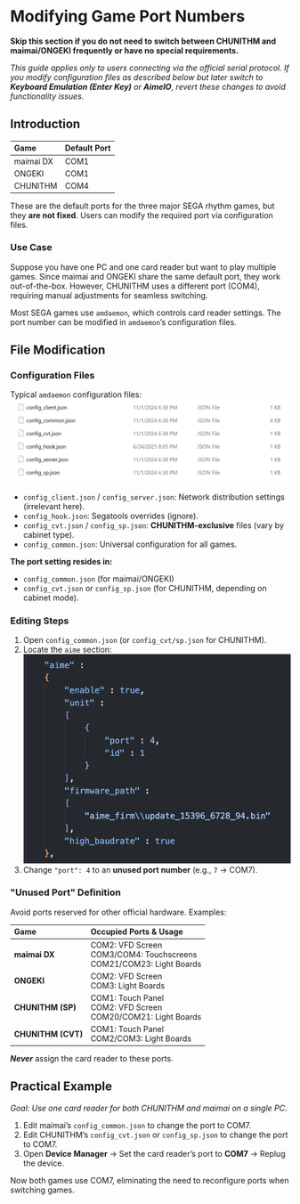 
# Modifying Game Port Numbers  

**Skip this section if you do not need to switch between CHUNITHM and maimai/ONGEKI frequently or have no special requirements.**  

*This guide applies only to users connecting via the official serial protocol. If you modify configuration files as described below but later switch to **Keyboard Emulation (Enter Key)** or **AimeIO**, revert these changes to avoid functionality issues.*  

## Introduction  
| Game       | Default Port |  
| :--------- | :----------- |  
| maimai DX  | COM1         |  
| ONGEKI     | COM1         |  
| CHUNITHM   | COM4         |  

These are the default ports for the three major SEGA rhythm games, but they **are not fixed**. Users can modify the required port via configuration files.  

### Use Case  
Suppose you have one PC and one card reader but want to play multiple games. Since maimai and ONGEKI share the same default port, they work out-of-the-box. However, CHUNITHM uses a different port (COM4), requiring manual adjustments for seamless switching.  

Most SEGA games use `amdaemon`, which controls card reader settings. The port number can be modified in `amdaemon`’s configuration files.  

## File Modification  
### Configuration Files  
Typical `amdaemon` configuration files:  
![amdcfg](assets/amdaemon_cfg.png)  

- `config_client.json` / `config_server.json`: Network distribution settings (irrelevant here).  
- `config_hook.json`: Segatools overrides (ignore).  
- `config_cvt.json` / `config_sp.json`: **CHUNITHM-exclusive** files (vary by cabinet type).  
- `config_common.json`: Universal configuration for all games.  

**The port setting resides in:**  
- `config_common.json` (for maimai/ONGEKI)  
- `config_cvt.json` or `config_sp.json` (for CHUNITHM, depending on cabinet mode).  

### Editing Steps  
1. Open `config_common.json` (or `config_cvt/sp.json` for CHUNITHM).  
2. Locate the `aime` section:  
   ![amdcfg2](assets/amdaemon_cfg2.png)  
3. Change `"port": 4` to an **unused port number** (e.g., `7` → COM7).  

### "Unused Port" Definition  
Avoid ports reserved for other official hardware. Examples:  

| Game              | Occupied Ports & Usage                      |  
| :---------------- | :------------------------------------------ |  
| **maimai DX**     | COM2: VFD Screen<br>COM3/COM4: Touchscreens<br>COM21/COM23: Light Boards |  
| **ONGEKI**        | COM2: VFD Screen<br>COM3: Light Boards       |  
| **CHUNITHM (SP)** | COM1: Touch Panel<br>COM2: VFD Screen<br>COM20/COM21: Light Boards |  
| **CHUNITHM (CVT)**| COM1: Touch Panel<br>COM2/COM3: Light Boards |  

***Never*** assign the card reader to these ports.  

## Practical Example  
*Goal: Use one card reader for both CHUNITHM and maimai on a single PC.*  
1. Edit maimai’s `config_common.json` to change the port to COM7. 
2. Edit CHUNITHM’s `config_cvt.json` or `config_sp.json` to change the port to COM7. 
3. Open **Device Manager** → Set the card reader’s port to **COM7** → Replug the device.  

Now both games use COM7, eliminating the need to reconfigure ports when switching games.